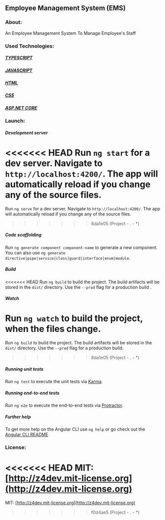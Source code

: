 ## Employee Management System (EMS)

### About:
An Employee Management System To Manage Employee's Staff
<br/>

### Used Technologies:
##### [TYPESCRIPT](https://www.typescriptlang.org/)
##### [JAVASCRIPT](https://developer.mozilla.org/en-US/docs/web/javascript)
##### [HTML](https://developer.mozilla.org/en-US/docs/web/html)
##### [CSS](https://developer.mozilla.org/en-US/docs/web/css)
##### [ASP.NET CORE](https://learn.microsoft.com/en-us/aspnet/core/release-notes/aspnetcore-8.0?view=aspnetcore-8.0)

### Launch:

##### Development server

<<<<<<< HEAD
Run `ng start` for a dev server. Navigate to `http://localhost:4200/`. The app will automatically reload if you change any of the source files.
=======
Run `ng serve` for a dev server. Navigate to `http://localhost:4200/`. The app will automatically reload if you change any of the source files.
>>>>>>> 8da1e05 (Project - . - *)

##### Code scaffolding

Run `ng generate component component-name` to generate a new component. You can also use `ng generate directive|pipe|service|class|guard|interface|enum|module`.

##### Build

<<<<<<< HEAD
Run `ng build` to build the project. The build artifacts will be stored in the `dist/` directory. Use the `--prod` flag for a production build .

##### Watch

Run `ng watch` to build the project, when the files change.
=======
Run `ng build` to build the project. The build artifacts will be stored in the `dist/` directory. Use the `--prod` flag for a production build.
>>>>>>> 8da1e05 (Project - . - *)

##### Running unit tests

Run `ng test` to execute the unit tests via [Karma](https://karma-runner.github.io).

##### Running end-to-end tests

Run `ng e2e` to execute the end-to-end tests via [Protractor](http://www.protractortest.org/).

##### Further help

To get more help on the Angular CLI use `ng help` or go check out the [Angular CLI README](https://github.com/angular/angular-cli/blob/master/README.md)

### License:
<<<<<<< HEAD
MIT: [http://z4dev.mit-license.org](http://z4dev.mit-license.org)
=======
MIT: [http://z4dev.mit-license.org](http://z4dev.mit-license.org)
>>>>>>> f0d4ae5 (Project - . - *)
